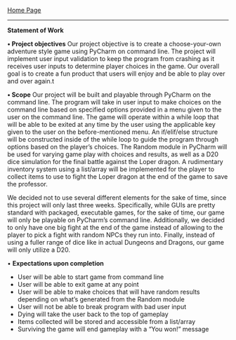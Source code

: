 [Home Page](https://github.com/SirRexOfRider/CYBR404-UNK-Oregon-Trail/tree/main)
<hr>

**Statement of Work**

**•	Project objectives**
Our project objective is to create a choose-your-own adventure style game using PyCharm on command line. The project will implement user input validation to keep the program from crashing as it receives user inputs to determine player choices in the game. Our overall goal is to create a fun product that users will enjoy and be able to play over and over again.t
  
**•	Scope**
Our project will be built and playable through PyCharm on the command line. The program will take in user input to make choices on the command line based on specified options provided in a menu given to the user on the command line. The game will operate within a while loop that will be able to be exited at any time by the user using the applicable key given to the user on the before-mentioned menu. An if/elif/else structure will be constructed inside of the while loop to guide the program through options based on the player’s choices. The Random module in PyCharm will be used for varying game play with choices and results, as well as a D20 dice simulation for the final battle against the Loper dragon. A rudimentary inventory system using a list/array will be implemented for the player to collect items to use to fight the Loper dragon at the end of the game to save the professor.


We decided not to use several different elements for the sake of time, since this project will only last three weeks. Specifically, while GUIs are pretty standard with packaged, executable games, for the sake of time, our game will only be playable on PyCharm’s command line. Additionally, we decided to only have one big fight at the end of the game instead of allowing to the player to pick a fight with random NPCs they run into. Finally, instead of using a fuller range of dice like in actual Dungeons and Dragons, our game will only utilize a D20.
  
•	**Expectations upon completion** 
-	User will be able to start game from command line
-	User will be able to exit game at any point
-	User will be able to make choices that will have random results depending on what’s generated from the Random module
-	User will not be able to break program with bad user input 
-	Dying will take the user back to the top of gameplay 
-	Items collected will be stored and accessible from a list/array 
-	Surviving the game will end gameplay with a “You won!” message

